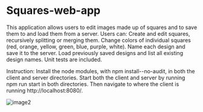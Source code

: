 # Squares-web-app

This application allows users to edit images made up of squares and to save them to and load them from a server. Users can: Create and edit squares, recursively splitting or merging them. Change colors of individual squares (red, orange, yellow, green, blue, purple, white). Name each design and save it to the server. Load previously saved designs and list all existing design names. Unit tests are included.

Instruction: Install the node modules, with npm install--no-audit, in both the client and server directories. Start both the client and server by running npm run start in both directories. Then navigate to where the client is running http://localhost:8080/. 



![image2](https://github.com/user-attachments/assets/7c34de21-a201-4a10-9048-65cd04cdbb43)
